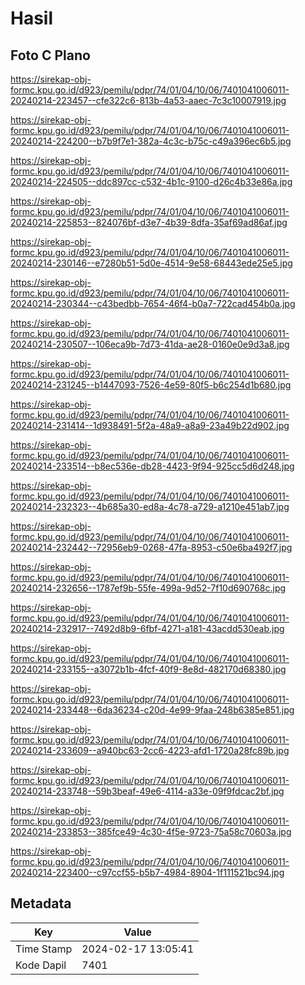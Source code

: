 # Hasil

## Foto C Plano

https://sirekap-obj-formc.kpu.go.id/d923/pemilu/pdpr/74/01/04/10/06/7401041006011-20240214-223457--cfe322c6-813b-4a53-aaec-7c3c10007919.jpg

https://sirekap-obj-formc.kpu.go.id/d923/pemilu/pdpr/74/01/04/10/06/7401041006011-20240214-224200--b7b9f7e1-382a-4c3c-b75c-c49a396ec6b5.jpg

https://sirekap-obj-formc.kpu.go.id/d923/pemilu/pdpr/74/01/04/10/06/7401041006011-20240214-224505--ddc897cc-c532-4b1c-9100-d26c4b33e86a.jpg

https://sirekap-obj-formc.kpu.go.id/d923/pemilu/pdpr/74/01/04/10/06/7401041006011-20240214-225853--824076bf-d3e7-4b39-8dfa-35af69ad86af.jpg

https://sirekap-obj-formc.kpu.go.id/d923/pemilu/pdpr/74/01/04/10/06/7401041006011-20240214-230146--e7280b51-5d0e-4514-9e58-68443ede25e5.jpg

https://sirekap-obj-formc.kpu.go.id/d923/pemilu/pdpr/74/01/04/10/06/7401041006011-20240214-230344--c43bedbb-7654-46f4-b0a7-722cad454b0a.jpg

https://sirekap-obj-formc.kpu.go.id/d923/pemilu/pdpr/74/01/04/10/06/7401041006011-20240214-230507--106eca9b-7d73-41da-ae28-0160e0e9d3a8.jpg

https://sirekap-obj-formc.kpu.go.id/d923/pemilu/pdpr/74/01/04/10/06/7401041006011-20240214-231245--b1447093-7526-4e59-80f5-b6c254d1b680.jpg

https://sirekap-obj-formc.kpu.go.id/d923/pemilu/pdpr/74/01/04/10/06/7401041006011-20240214-231414--1d938491-5f2a-48a9-a8a9-23a49b22d902.jpg

https://sirekap-obj-formc.kpu.go.id/d923/pemilu/pdpr/74/01/04/10/06/7401041006011-20240214-233514--b8ec536e-db28-4423-9f94-925cc5d6d248.jpg

https://sirekap-obj-formc.kpu.go.id/d923/pemilu/pdpr/74/01/04/10/06/7401041006011-20240214-232323--4b685a30-ed8a-4c78-a729-a1210e451ab7.jpg

https://sirekap-obj-formc.kpu.go.id/d923/pemilu/pdpr/74/01/04/10/06/7401041006011-20240214-232442--72956eb9-0268-47fa-8953-c50e6ba492f7.jpg

https://sirekap-obj-formc.kpu.go.id/d923/pemilu/pdpr/74/01/04/10/06/7401041006011-20240214-232656--1787ef9b-55fe-499a-9d52-7f10d690768c.jpg

https://sirekap-obj-formc.kpu.go.id/d923/pemilu/pdpr/74/01/04/10/06/7401041006011-20240214-232917--7492d8b9-6fbf-4271-a181-43acdd530eab.jpg

https://sirekap-obj-formc.kpu.go.id/d923/pemilu/pdpr/74/01/04/10/06/7401041006011-20240214-233155--a3072b1b-4fcf-40f9-8e8d-482170d68380.jpg

https://sirekap-obj-formc.kpu.go.id/d923/pemilu/pdpr/74/01/04/10/06/7401041006011-20240214-233448--6da36234-c20d-4e99-9faa-248b6385e851.jpg

https://sirekap-obj-formc.kpu.go.id/d923/pemilu/pdpr/74/01/04/10/06/7401041006011-20240214-233609--a940bc63-2cc6-4223-afd1-1720a28fc89b.jpg

https://sirekap-obj-formc.kpu.go.id/d923/pemilu/pdpr/74/01/04/10/06/7401041006011-20240214-233748--59b3beaf-49e6-4114-a33e-09f9fdcac2bf.jpg

https://sirekap-obj-formc.kpu.go.id/d923/pemilu/pdpr/74/01/04/10/06/7401041006011-20240214-233853--385fce49-4c30-4f5e-9723-75a58c70603a.jpg

https://sirekap-obj-formc.kpu.go.id/d923/pemilu/pdpr/74/01/04/10/06/7401041006011-20240214-223400--c97ccf55-b5b7-4984-8904-1f111521bc94.jpg


## Metadata

| Key        | Value               |
| ---------- | ------------------- |
| Time Stamp | 2024-02-17 13:05:41 |
| Kode Dapil | 7401                |



